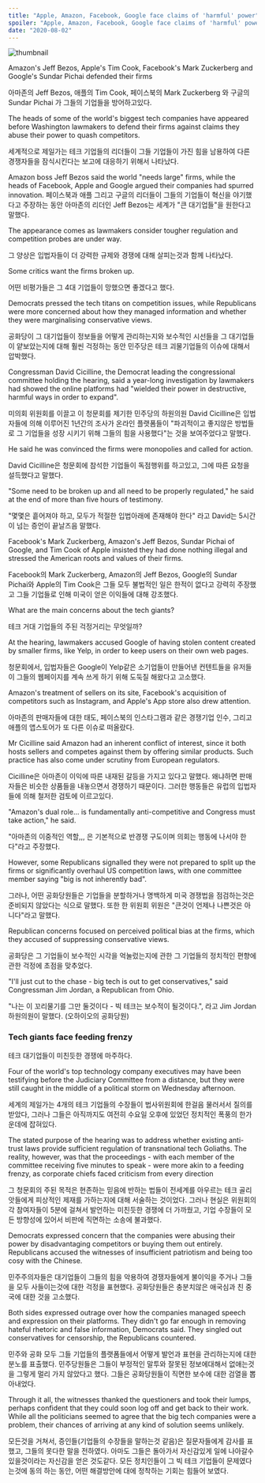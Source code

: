 ```yaml
---
title: "Apple, Amazon, Facebook, Google face claims of 'harmful' power"
spoiler: "Apple, Amazon, Facebook, Google face claims of 'harmful' power"
date: "2020-08-02"
---
```


![thumbnail](https://ichef.bbci.co.uk/news/660/cpsprodpb/BF5C/production/_113688984_ceos.jpg)

Amazon's Jeff Bezos, Apple's Tim Cook, Facebook's Mark Zuckerberg and Google's Sundar Pichai defended their firms

아마존의 Jeff Bezos, 애플의 Tim Cook, 페이스북의 Mark Zuckerberg 와 구글의 Sundar Pichai 가 그들의 기업들을 방어하고있다.

The heads of some of the world's biggest tech companies have appeared before Washington lawmakers to defend their firms against claims they abuse their power to quash competitors.

세계적으로 제일가는 테크 기업들의 리더들이 그들 기업들이 가진 힘을 남용하여 다른 경쟁자들을 잠식시킨다는 보고에 대응하기 위해서 나타났다.

Amazon boss Jeff Bezos said the world "needs large" firms, while the heads of Facebook, Apple and Google argued their companies had spurred innovation.
페이스북과 애플 그리고 구글의 리더들이 그들의 기업들이 혁신을 야기했다고 주장하는 동안 아마존의 리더인 Jeff Bezos는 세계가 "큰 대기업들"을 원한다고 말했다.

The appearance comes as lawmakers consider tougher regulation and competition probes are under way.

그 양상은 입법자들이 더 강력한 규제와 경쟁에 대해 살피는것과 함께 나타났다.

Some critics want the firms broken up.

어떤 비평가들은 그 4대 기업들이 망했으면 좋겠다고 했다.

Democrats pressed the tech titans on competition issues, while Republicans were more concerned about how they managed information and whether they were marginalising conservative views.

공화당이 그 대기업들이 정보들을 어떻게 관리하는지와 보수적인 시선들을 그 대기업들이 얕보았는지에 대해 훨씬 걱정하는 동안 민주당은 테크 괴물기업들의 이슈에 대해서 압박했다.

Congressman David Cicilline, the Democrat leading the congressional committee holding the hearing, said a year-long investigation by lawmakers had showed the online platforms had "wielded their power in destructive, harmful ways in order to expand".

미의회 위원회를 이끌고 이 청문회를 제기한 민주당의 하원의원 David Cicilline은 입법자들에 의해 이루어진 1년간의 조사가 온라인 플랫폼들이 "파괴적이고 좋지않은 방법들로 그 기업들을 성장 시키기 위해 그들의 힘을 사용했다"는 것을 보여주었다고 말했다.

He said he was convinced the firms were monopolies and called for action.

David Cicilline은 청문회에 참석한 기업들이 독점행위를 하고있고, 그에 따른 요청을 설득했다고 말했다.

"Some need to be broken up and all need to be properly regulated," he said at the end of more than five hours of testimony.

"몇몇은 흩어져야 하고, 모두가 적절한 입법아래에 존재해야 한다" 라고 David는 5시간이 넘는 증언이 끝날즈음 말했다.

Facebook's Mark Zuckerberg, Amazon's Jeff Bezos, Sundar Pichai of Google, and Tim Cook of Apple insisted they had done nothing illegal and stressed the American roots and values of their firms.

Facebook의 Mark Zuckerberg, Amazon의 Jeff Bezos, Google의 Sundar Pichai와 Apple의 Tim Cook은 그들 모두 불법적인 일은 한적이 없다고 강력히 주장했고 그들 기업들로 인해 미국이 얻은 이익들에 대해 강조했다.

What are the main concerns about the tech giants?

테크 거대 기업들의 주된 걱정거리는 무엇일까?

At the hearing, lawmakers accused Google of having stolen content created by smaller firms, like Yelp, in order to keep users on their own web pages.

청문회에서, 입법자들은 Google이 Yelp같은 소기업들이 만들어낸 컨텐트들을 유저들이 그들의 웹페이지를 계속 쓰게 하기 위해 도둑질 해왔다고 고소했다.

Amazon's treatment of sellers on its site, Facebook's acquisition of competitors such as Instagram, and Apple's App store also drew attention.

아마존의 판매자들에 대한 태도, 페이스북의 인스타그램과 같은 경쟁기업 인수, 그리고 애플의 앱스토어가 또 다른 이슈로 떠올랐다.

Mr Cicilline said Amazon had an inherent conflict of interest, since it both hosts sellers and competes against them by offering similar products. Such practice has also come under scrutiny from European regulators.

Cicilline은 아마존이 이익에 따른 내재된 갈등을 가지고 있다고 말했다. 왜냐하면 판매자들은 비슷한 상품들을 내놓으면서 경쟁하기 때문이다. 그러한 행동들은 유럽의 입법자들에 의해 철저한 검토에 이르고있다.

"Amazon's dual role... is fundamentally anti-competitive and Congress must take action," he said.

"아마존의 이중적인 역할,,, 은 기본적으로 반경쟁 구도이며 의회는 행동에 나서야 한다"라고 주장했다.

However, some Republicans signalled they were not prepared to split up the firms or significantly overhaul US competition laws, with one committee member saying "big is not inherently bad".

그러나, 어떤 공화당원들은 기업들을 분할하거나 명백하게 미국 경쟁법을 점검하는것은 준비되지 않았다는 식으로 말했다. 또한 한 위원회 위원은 "큰것이 언제나 나쁜것은 아니다"라고 말했다.

Republican concerns focused on perceived political bias at the firms, which they accused of suppressing conservative views.

공화당은 그 기업들이 보수적인 시각을 억눌렀는지에 관한 그 기업들의 정치적인 편향에 관한 걱정에 초점을 맞추었다.

"I'll just cut to the chase - big tech is out to get conservatives," said Congressman Jim Jordan, a Republican from Ohio.

"나는 이 꼬리물기를 그만 둘것이다 - 빅 테크는 보수적이 될것이다.", 라고 Jim Jordan 하원의원이 말했다. (오하이오의 공화당원)

### Tech giants face feeding frenzy

테크 대기업들이 미친듯한 경쟁에 마주하다.

Four of the world's top technology company executives may have been testifying before the Judiciary Committee from a distance, but they were still caught in the middle of a political storm on Wednesday afternoon.

세계의 제일가는 4개의 테크 기업들의 수장들이 법사위원회에 한걸음 물러서서 질의를 받았다, 그러나 그들은 아직까지도 여전히 수요일 오후에 있었던 정치적인 폭풍의 한가운데에 잡혀있다.

The stated purpose of the hearing was to address whether existing anti-trust laws provide sufficient regulation of transnational tech Goliaths. The reality, however, was that the proceedings - with each member of the committee receiving five minutes to speak - were more akin to a feeding frenzy, as corporate chiefs faced criticism from every direction

그 청문회의 주된 목적은 현존하는 믿음에 반하는 법들이 전세계를 아우르는 테크 골리앗들에게 피상적인 제재를 가하는지에 대해 서술하는 것이었다. 그러나 현실은 위원회의 각 참여자들이 5분에 걸쳐서 발언하는 미친듯한 경쟁에 더 가까웠고, 기업 수장들이 모든 방향성에 있어서 비판에 직면하는 소송에 불과했다.

Democrats expressed concern that the companies were abusing their power by disadvantaging competitors or buying them out entirely. Republicans accused the witnesses of insufficient patriotism and being too cosy with the Chinese.

민주주의자들은 대기업들이 그들의 힘을 악용하여 경쟁자들에게 불이익을 주거나 그들을 모두 사들이는것에 대한 걱정을 표현했다. 공화당원들은 충분치않은 애국심과 친 중국에 대한 것을 고소했다.

Both sides expressed outrage over how the companies managed speech and expression on their platforms. They didn't go far enough in removing hateful rhetoric and false information, Democrats said. They singled out conservatives for censorship, the Republicans countered.

민주와 공화 모두 그들 기업들의 플랫폼들에서 어떻게 발언과 표현을 관리하는지에 대한 분노를 표출했다. 민주당원들은 그들이 부정적인 말투와 잘못된 정보에대해서 없애는것을 그렇게 멀리 가지 않았다고 했다. 그들은 공화당원들이 직면한 보수에 대한 검열을 뽑아내었다.

Through it all, the witnesses thanked the questioners and took their lumps, perhaps confident that they could soon log off and get back to their work. While all the politicians seemed to agree that the big tech companies were a problem, their chances of arriving at any kind of solution seems unlikely.

모든것을 거쳐서, 증인들(기업들의 수장들을 말하는것 같음)은 질문자들에게 감사를 표했고, 그들의 못다한 말을 전하였다. 아마도 그들은 돌아가서 자신감있게 일에 나아갈수 있을것이라는 자신감을 얻은 것도같다. 모든 정치인들이 그 빅 테크 기업들이 문제였다는것에 동의 하는 동안, 어떤 해결방안에 대에 정착하는 기회는 힘들어 보였다.
